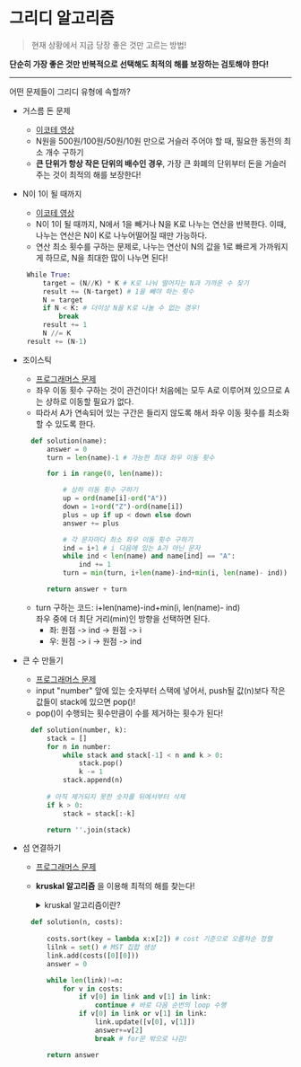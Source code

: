 # 그리디 알고리즘
>현재 상황에서 지금 당장 좋은 것만 고르는 방법!

**단순히 가장 좋은 것만 반복적으로 선택해도 최적의 해를 보장하는 검토해야 한다!**

* * *
어떤 문제들이 그리디 유형에 속할까?
* 거스름 돈 문제
  * [이코테 영상](https://www.youtube.com/watch?v=2zjoKjt97vQ)
  * N원을 500원/100원/50원/10원 만으로 거슬러 주어야 할 때, 필요한 동전의 최소 개수 구하기
  * __큰 단위가 항상 작은 단위의 배수인 경우__, 가장 큰 화폐의 단위부터 돈을 거슬러 주는 것이 최적의 해를 보장한다!
* N이 1이 될 때까지
  * [이코테 영상](https://www.youtube.com/watch?v=2zjoKjt97vQ)
  * N이 1이 될 때까지, N에서 1을 빼거나 N을 K로 나누는 연산을 반복한다. 이때, 나누는 연산은 N이 K로 나누어떨어질 때만 가능하다.
  * 연산 최소 횟수를 구하는 문제로, 나누는 연산이 N의 값을 1로 빠르게 가까워지게 하므로, N을 최대한 많이 나누면 된다! 

   ```python
    While True:
        target = (N//K) * K # K로 나눠 떨어지는 N과 가까운 수 찾기
        result += (N-target) # 1을 빼야 하는 횟수
        N = target
        if N < K: # 더이상 N을 K로 나눌 수 없는 경우!
            break
        result += 1
        N //= K
    result += (N-1)
    ```
* 조이스틱
  * [프로그래머스 문제](https://programmers.co.kr/learn/courses/30/lessons/42860)
  * 좌우 이동 횟수 구하는 것이 관건이다! 처음에는 모두 A로 이루어져 있으므로 A는 상하로 이동할 필요가 없다.
  * 따라서 A가 연속되어 있는 구간은 들리지 않도록 해서 좌우 이동 횟수를 최소화할 수 있도록 한다.
  ```python
    def solution(name):
        answer = 0
        turn = len(name)-1 # 가능한 최대 좌우 이동 횟수

        for i in range(0, len(name)):

            # 상하 이동 횟수 구하기
            up = ord(name[i]-ord("A"))
            down = 1+ord("Z")-ord(name[i])
            plus = up if up < down else down
            answer += plus

            # 각 문자마다 최소 좌우 이동 횟수 구하기
            ind = i+1 # i 다음에 있는 A가 아닌 문자
            while ind < len(name) and name[ind] == "A":
                ind += 1
            turn = min(turn, i+len(name)-ind+min(i, len(name)- ind))

        return answer + turn
    ```
  * turn 구하는 코드: i+len(name)-ind+min(i, len(name)- ind)  
  좌우 중에 더 최단 거리(min)인 방향을 선택하면 된다.
    * 좌: 원점 -> ind -> 원점 -> i
    * 우: 원점 -> i -> 원점 -> ind

* 큰 수 만들기
  * [프로그래머스 문제](https://school.programmers.co.kr/learn/courses/30/lessons/42883)
  * input "number" 앞에 있는 숫자부터 스택에 넣어서, push될 값(n)보다 작은 값들이 stack에 있으면 pop()!
  * pop()이 수행되는 횟수만큼이 수를 제거하는 횟수가 된다!
  ```python
    def solution(number, k):
        stack = []
        for n in number:
            while stack and stack[-1] < n and k > 0:
                stack.pop()
                k -= 1
            stack.append(n)
        
        # 아직 제거되지 못한 숫자를 뒤에서부터 삭제
        if k > 0:
            stack = stack[:-k]

        return ''.join(stack)
    ```

* 섬 연결하기
  * [프로그래머스 문제](https://school.programmers.co.kr/learn/courses/30/lessons/42861)
  * __kruskal 알고리즘__ 을 이용해 최적의 해를 찾는다!  
    <details>
    <summary>kruskal 알고리즘이란?</summary>
    <div markdown="1">       
    - 네트워크의 모든 정점을 최소 비용으로 연결하는 최적 해답을 구하는 것.  

    -각 단계에서 __사이클을 이루지 않는__ 최소 비용 간선을 선택한다. 
    
    >    1. 그래프 간선들을 가중치의 오름차순으로 정렬  
    >    2. 정렬된 간선 그래프에서 순서대로 사이클을 형성하지 않는 간선 선택
    >   * [__union-find 알고리즘__](https://github.com/kmin638123/Algorithm/blob/master/%EC%84%9C%EB%A1%9C%EC%86%8C%20%EC%A7%91%ED%95%A9/README.md#%EC%84%9C%EB%A1%9C%EC%86%8C-%EC%A7%91%ED%95%A9) 사용!
    >   3. 해당 간선을 현재의 MST의 집합에 추가.
    >   * MST: 스패닝 트리 중에서 사용된 간선들의 가중치 합이 최소인 트리
    
    <span style="color:gray">(출처: [[알고리즘] Kruskal 알고리즘 이란](https://gmlwjd9405.github.io/2018/08/29/algorithm-kruskal-mst.html))</span>
    

    </div>
    </details>
  ```python
    def solution(n, costs):
        
        costs.sort(key = lambda x:x[2]) # cost 기준으로 오름차순 정렬
        lilnk = set() # MST 집합 생성
        link.add(costs([0][0]))
        answer = 0

        while len(link)!=n:
            for v in costs:
                if v[0] in link and v[1] in link:
                    continue # 바로 다음 순번의 loop 수행
                if v[0] in link or v[1] in link:
                    link.update([v[0], v[1]])
                    answer+=v[2]
                    break # for문 밖으로 나감!

        return answer
    ```   

    